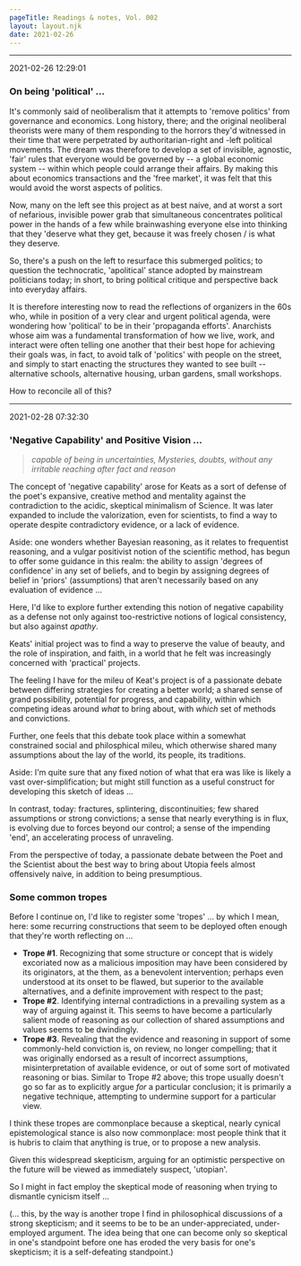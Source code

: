 ```yaml
---
pageTitle: Readings & notes, Vol. 002
layout: layout.njk
date: 2021-02-26
---
```


---
2021-02-26 12:29:01

### On being 'political' ...

It's commonly said of neoliberalism that it attempts to 'remove politics' from governance and economics.  Long history, there; and the original neoliberal theorists were many of them responding to the horrors they'd witnessed in their time that were perpetrated by authoritarian-right and -left political movements.  The dream was therefore to develop a set of invisible, agnostic, 'fair' rules that everyone would be governed by -- a global economic system -- within which people could arrange their affairs.  By making this about economics transactions and the 'free market', it was felt that this would avoid the worst aspects of politics.  

Now, many on the left see this project as at best naive, and at worst a sort of nefarious, invisible power grab that simultaneous concentrates political power in the hands of a few while brainwashing everyone else into thinking that they 'deserve what they get, because it was freely chosen / is what they deserve.

So, there's a push on the left to resurface this submerged politics; to question the technocratic, 'apolitical' stance adopted by mainstream politicians today; in short, to bring political critique and perspective back into everyday affairs.

It is therefore interesting now to read the reflections of organizers in the 60s who, while in position of a very clear and urgent political agenda, were wondering how 'political' to be in their 'propaganda efforts'.  Anarchists whose aim was a fundamental transformation of how we live, work, and interact were often telling one another that their best hope for achieving their goals was, in fact, to avoid talk of 'politics' with people on the street, and simply to start enacting the structures they wanted to see built -- alternative schools, alternative housing, urban gardens, small workshops.  

How to reconcile all of this?

---
2021-02-28 07:32:30

### 'Negative Capability' and Positive Vision ...

>  *capable of being in uncertainties, Mysteries, doubts, without any irritable reaching after fact and reason*

The concept of 'negative capability' arose for Keats as a sort of defense of the poet's expansive, creative method and mentality against the contradiction to the acidic, skeptical minimalism of Science.  It was later expanded to include the valorization, even for scientists, to find a way to operate despite contradictory evidence, or a lack of evidence.

Aside: one wonders whether Bayesian reasoning, as it relates to frequentist reasoning, and a vulgar positivist notion of the scientific method, has begun to offer some guidance in this realm:  the ability to assign 'degrees of confidence' in any set of beliefs, and to begin by assigning degrees of belief in 'priors' (assumptions) that aren't necessarily based on any evaluation of evidence ...

Here, I'd like to explore further extending this notion of negative capability as a defense not only against too-restrictive notions of logical consistency, but also against *apathy*.

Keats' initial project was to find a way to preserve the value of beauty, and the role of inspiration, and faith, in a world that he felt was increasingly concerned with 'practical' projects.  

The feeling I have for the mileu of Keat's project is of a passionate debate between differing strategies for creating a better world; a shared sense of grand possibility, potential for progress, and capability, within which competing ideas around *what* to bring about, with *which* set of methods and convictions. 

Further, one feels that this debate took place within a somewhat constrained social and philosphical mileu, which otherwise shared many assumptions about the lay of the world, its people, its traditions.

Aside: I'm quite sure that any fixed notion of what that era was like is likely a vast over-simplification; but might still function as a useful construct for developing this sketch of ideas ...

In contrast, today:  fractures, splintering, discontinuities; few shared assumptions or strong convictions;  a sense that nearly everything is in flux, is evolving due to forces beyond our control; a sense of the impending 'end', an accelerating process of unraveling.

From the perspective of today, a passionate debate between the Poet and the Scientist about the best way to bring about Utopia feels almost offensively naive, in addition to being presumptious.

### Some common tropes

Before I continue on, I'd like to register some 'tropes' ... by which I mean, here: some recurring constructions that seem to be deployed often enough that they're worth reflecting on ...

- **Trope #1**. Recognizing that some structure or concept that is widely excoriated now as a malicious imposition may have been considered by its originators, at the them, as a benevolent intervention; perhaps even understood at its onset to be flawed, but superior to the available alternatives, and a definite improvement with respect to the past;
- **Trope #2**.  Identifying internal contradictions in a prevailing system as a way of arguing against it.  This seems to have become a particularly salient mode of reasoning as our collection of shared assumptions and values seems to be dwindingly. 
- **Trope #3**.  Revealing that the evidence and reasoning in support of some commonly-held conviction is, on review, no longer compelling; that it was originally endorsed as a result of incorrect assumptions, misinterpretation of available evidence, or out of some sort of motivated reasoning or bias.  Similar to Trope #2 above; this trope usually doesn't go so far as to explicitly argue *for* a particular conclusion; it is primarily a negative technique, attempting to undermine support for a particular view.

I think these tropes are commonplace because a skeptical, nearly cynical epistemological stance is also now commonplace:  most people think that it is hubris to claim that anything is true, or to propose a new analysis. 

Given this widespread skepticism, arguing for an optimistic perspective on the future will be viewed as immediately suspect, 'utopian'.  

So I might in fact employ the skeptical mode of reasoning when trying to dismantle cynicism itself ...

(... this, by the way is another trope I find in philosophical discussions of a strong skepticism; and it seems to be to be an under-appreciated, under-employed argument.  The idea being that one can become only so skeptical in one's standpoint before one has eroded the very basis for one's skepticism; it is a self-defeating standpoint.)

